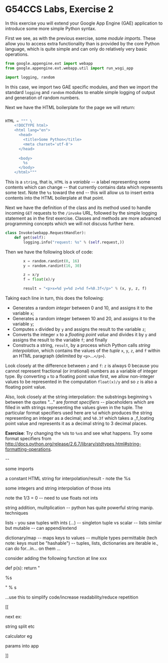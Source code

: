 G54CCS Labs, Exercise 2
=======================

In this exercise you will extend your Google App Engine (GAE)
application to introduce some more simple Python syntax.

First we see, as with the previous exercise, some _module imports_.
These allow you to access extra functionality than is provided by the
core Python language, which is quite simple and can only do relatively
very basic operations.

```python
from google.appengine.ext import webapp
from google.appengine.ext.webapp.util import run_wsgi_app

import logging, random
```

In this case, we import two GAE specific modules, and then we import
the standard `logging` and `random` modules to enable simple logging
of output and generation of random numbers.

Next we have the HTML boilerplate for the page we will return:
```python

HTML = """ \
    <!DOCTYPE html>
    <html lang="en">
      <head>
        <title>Some Python</title>
        <meta charset='utf-8'>
      </head>
  
      <body>
        %s
      </body>
    </html>"""
```
This is a `string`, that is, `HTML` is a _variable_ -- a label
representing some contents which can change -- that currently contains
data which represents some text.  Note the `%s` toward the end -- this
will allow us to insert extra contents into the HTML boilerplate at
that point. 

Next we have the definition of the class and its method used to handle
incoming `GET` requests to the `/invoke` URL, followed by the simple
logging statement as in the first exercise.  Classes and methods are more
advanced programming concepts which we will not discuss further here.
```python        
class Invoke(webapp.RequestHandler):
    def get(self):
        logging.info("request: %s" % (self.request,))
```

Then we have the following block of code:
```python
        x = random.randint(0, 16)
        y = random.randint(16, 30)

        z = x/y
        f = float(x)/y

        result = "<p>x=%d y=%d z=%d f=%0.3f</p>" % (x, y, z, f)
```
Taking each line in turn, this does the following:
+ Generates a random _integer_ between 0 and 10, and assigns it to the
  variable `x`; 
+ Generates a random integer between 10 and 20, and assigns it to the 
  variable `y`;
+ Computes `x` divided by `y` and assigns the result to the variable
  `z`; 
+ Converts the integer `x` to a _floating point value_ and divides it
  by `y` and assigns the result to the variable `f`; and finally
+ Constructs a string, `result`, by a process which Python calls
  _string interpolation_, which contains the values of the _tuple_
  `x`, `y`, `z`, and `f` within an HTML paragraph (delimited by
  `<p>`...`</p>`). 

Look closely at the difference between `z` and `f`: `z` is always 0
because you cannot represent fractional (or irrational) numbers as a
variable of integer type.  By converting `x` to a floating point value
first, we allow non-integer values to be represented in the
computation `float(x)/y` and so `z` is also a floating point value.

Also, look closely at the string interpolation: the substrings
beginning `%` between the quotes "..." are _format specifiers_ --
placeholders which are filled in with strings representing the values
given in the tuple.  The particular format specifiers used here are
`%d` which produces the string representing an integer as a decimal;
and `%0.3f` which takes a _f_loating point value and represents it as
a decimal string to 3 decimal places.  

__Exercise__: Try changing the `%d`s to `%x`s and see what happens.
Try some format specifiers from
<http://docs.python.org/release/2.6.7/library/stdtypes.html#string-formatting-operations>. 





--

some imports

a constant HTML string for interpolation/result - note the %s

some integers and string interpolation of those ints

note the 1/3 = 0 -- need to use floats not ints

string addition, mulitplication -- python has quite powerful string manip. techniques

lists - you saw tuples with ints (...) -- singleton tuple vs scalar --
lists similar but mutable -- can append/extend

dictionary/map -- maps keys to values -- multiple types permittable
(tech note: keys must be "hashable") -- tuples, lists, dictionaries
are iterable ie., can do for...in... on them
...


consider adding the following function at line xxx

def p(s):
    return "<p>%s</p>" % s

...use this to simplify code/increase readability/reduce repetition


[[

next ex:

string split etc

calculator eg

params into app 

]]
